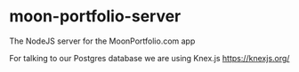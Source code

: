 # moon-portfolio-server

The NodeJS server for the MoonPortfolio.com app

For talking to our Postgres database we are using Knex.js
https://knexjs.org/
